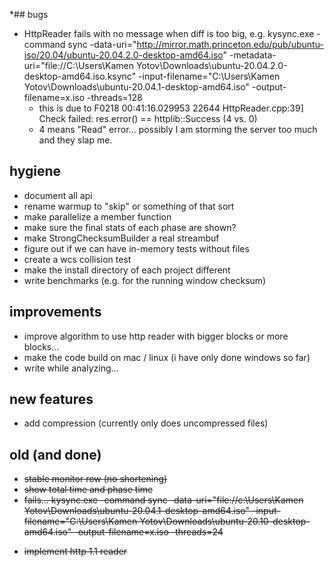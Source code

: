 *## bugs
* HttpReader fails with no message when diff is too big, e.g. kysync.exe -command sync -data-uri="http://mirror.math.princeton.edu/pub/ubuntu-iso/20.04/ubuntu-20.04.2.0-desktop-amd64.iso" -metadata-uri="file://C:\Users\Kamen Yotov\Downloads\ubuntu-20.04.2.0-desktop-amd64.iso.ksync" -input-filename="C:\Users\Kamen Yotov\Downloads\ubuntu-20.04.1-desktop-amd64.iso" -output-filename=x.iso -threads=128
  * this is due to F0218 00:41:16.029953 22644 HttpReader.cpp:39] Check failed: res.error() == httplib::Success (4 vs. 0)
  * 4 means "Read" error... possibly I am storming the server too much and they slap me. 

## hygiene
* document all api
* rename warmup to "skip" or something of that sort
* make parallelize a member function
* make sure the final stats of each phase are shown?
* make StrongChecksumBuilder a real streambuf
* figure out if we can have in-memory tests without files
* create a wcs collision test
* make the install directory of each project different
* write benchmarks (e.g. for the running window checksum)

## improvements
* improve algorithm to use http reader with bigger blocks or more blocks...
* make the code build on mac / linux (i have only done windows so far)
* write while analyzing...

## new features
* add compression (currently only does uncompressed files)

## old (and done)
- ~~stable monitor row (no shortening)~~
- ~~show total time and phase time~~
- ~~fails... kysync.exe -command sync -data-uri="file://c:\Users\Kamen Yotov\Downloads\ubuntu-20.04.1-desktop-amd64.iso" -input-filename="C:\Users\Kamen Yotov\Downloads\ubuntu-20.10-desktop-amd64.iso" -output-filename=x.iso -threads=24~~
* ~~implement http 1.1 reader~~

